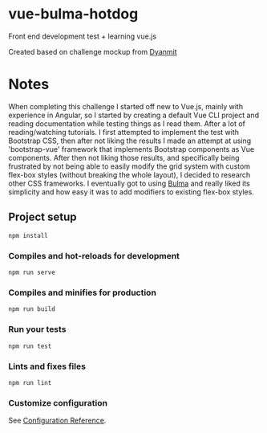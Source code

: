 # vue-bulma-hotdog

Front end development test + learning vue.js

Created based on challenge mockup from [Dyanmit](https://github.com/Dynamit/front-end-code-day/tree/master/hotdog)


# Notes

When completing this challenge I started off new to Vue.js, mainly with experience in Angular, so I started by creating a default Vue CLI project and reading documentation while testing things as I read them. After a lot of reading/watching tutorials. I first attempted to implement the test with Bootstrap CSS, then after not liking the results I made an attempt at using 'bootstrap-vue' framework that implements Bootstrap components as Vue components. After then not liking those results, and specifically being frustrated by not being able to easily modify the grid system with custom flex-box styles (without breaking the whole layout), I decided to research other CSS frameworks. I eventually got to using [Bulma](https://bulma.io/) and really liked its simplicity and how easy it was to add modifiers to  existing flex-box styles.


## Project setup
```
npm install
```

### Compiles and hot-reloads for development
```
npm run serve
```

### Compiles and minifies for production
```
npm run build
```

### Run your tests
```
npm run test
```

### Lints and fixes files
```
npm run lint
```

### Customize configuration
See [Configuration Reference](https://cli.vuejs.org/config/).


